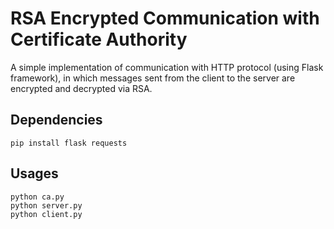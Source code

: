 # RSA Encrypted Communication with Certificate Authority

A simple implementation of communication with HTTP protocol (using Flask framework), in which messages sent from the client to the server are encrypted and decrypted via RSA.

Dependencies
------------
```
pip install flask requests
```

Usages
------
```
python ca.py
python server.py
python client.py
```